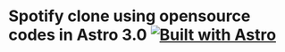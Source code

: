 # Spotify clone using opensource codes in Astro 3.0 [![Built with Astro](https://astro.badg.es/v2/built-with-astro/tiny.svg)](https://astro.build)
